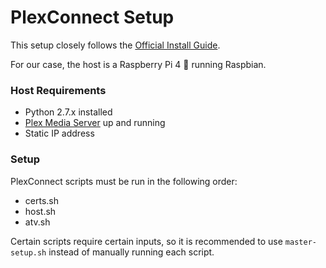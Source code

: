 # PlexConnect Setup

This setup closely follows the [Official Install Guide](https://github.com/iBaa/PlexConnect/wiki/Install-Guide).

For our case, the host is a Raspberry Pi 4 🎉 running Raspbian.

### Host Requirements

* Python 2.7.x installed
* [Plex Media Server](https://www.plex.tv) up and running
* Static IP address

### Setup

PlexConnect scripts must be run in the following order:

* certs.sh
* host.sh
* atv.sh

Certain scripts require certain inputs, so it is recommended to use `master-setup.sh` instead of manually running each script.
